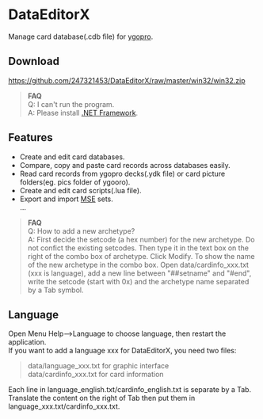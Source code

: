 # DataEditorX
Manage card database(.cdb file) for [ygopro](https://github.com/Fluorohydride/ygopro).

## Download
https://github.com/247321453/DataEditorX/raw/master/win32/win32.zip   

> **FAQ**   
Q: I can't run the program.   
A: Please install [.NET Framework](https://www.microsoft.com/en-us/download/details.aspx?id=25150).

## Features
* Create and edit card databases.   
* Compare, copy and paste card records across databases easily.   
* Read card records from ygopro decks(.ydk file) or card picture folders(eg. pics folder of ygooro).  
* Create and edit card scripts(.lua file).  
* Export and import [MSE](https://github.com/247321453/MagicSetEditor2) sets.   
...

> **FAQ**   
Q: How to add a new archetype?  
A: First decide the setcode (a hex number) for the new archetype. Do not confict the existing setcodes. Then type it in the text box on the right of the combo box of archetype. Click Modify. To show the name of the new archetype in the combo box. Open data/cardinfo_xxx.txt (xxx is language), add a new line between "##setname" and "#end", write the setcode (start with 0x) and the archetype name separated by a Tab symbol.

## Language
Open Menu Help-->Language to choose language, then restart the application.   
If you want to add a language xxx for DataEditorX, you need two files:    
>data/language_xxx.txt for graphic interface   
data/cardinfo_xxx.txt for card information    

Each line in language_english.txt/cardinfo_english.txt is separate by a Tab. Translate the content on the right of Tab then put them in language_xxx.txt/cardinfo_xxx.txt.
